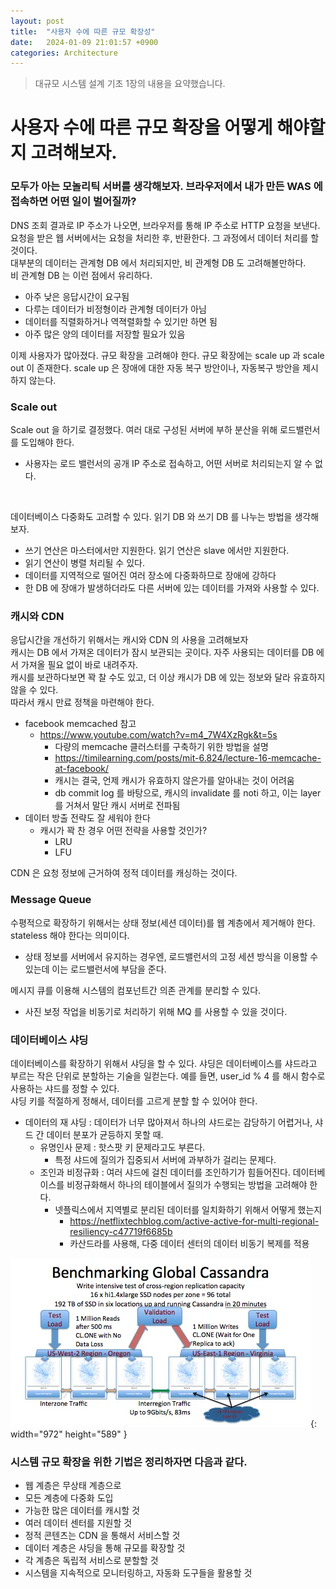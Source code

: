```yaml
---
layout: post
title:  "사용자 수에 따른 규모 확장성"
date:   2024-01-09 21:01:57 +0900
categories: Architecture
---
```


> 대규모 시스템 설계 기초 1장의 내용을 요약했습니다.

# 사용자 수에 따른 규모 확장을 어떻게 해야할지 고려해보자.
### 모두가 아는 모놀리틱 서버를 생각해보자. 브라우저에서 내가 만든 WAS 에 접속하면 어떤 일이 벌어질까?

DNS 조회 결과로 IP 주소가 나오면, 브라우저를 통해 IP 주소로 HTTP 요청을 보낸다.
<br>
요청을 받은 웹 서버에서는 요청을 처리한 후, 반환한다. 그 과정에서 데이터 처리를 할 것이다.
<br>
대부분의 데이터는 관계형 DB 에서 처리되지만, 비 관계형 DB 도 고려해볼만하다.
<br>
비 관계형 DB 는 이런 점에서 유리하다.
- 아주 낮은 응답시간이 요구됨
- 다루는 데이터가 비정형이라 관계형 데이터가 아님
- 데이터를 직렬화하거나 역젹렬화할 수 있기만 하면 됨
- 아주 많은 양의 데이터를 저장할 필요가 있음

이제 사용자가 많아졌다. 규모 확장을 고려해야 한다.
규모 확장에는 scale up 과 scale out 이 존재한다. scale up 은 장애에 대한 자동 복구 방안이나, 자동복구 방안을 제시하지 않는다.
<br>

### Scale out

Scale out 을 하기로 결정했다. 여러 대로 구성된 서버에 부하 분산을 위해 로드밸런서를 도입해야 한다.
- 사용자는 로드 밸런서의 공개 IP 주소로 접속하고, 어떤 서버로 처리되는지 알 수 없다.
<br>

데이터베이스 다중화도 고려할 수 있다. 읽기 DB 와 쓰기 DB 를 나누는 방법을 생각해보자.
- 쓰기 연산은 마스터에서만 지원한다. 읽기 연산은 slave 에서만 지원한다.
- 읽기 연산이 병렬 처리될 수 있다.
- 데이터를 지역적으로 떨어진 여러 장소에 다중화하므로 장애에 강하다
- 한 DB 에 장애가 발생하더라도 다른 서버에 있는 데이터를 가져와 사용할 수 있다.

### 캐시와 CDN
응답시간을 개선하기 위해서는 캐시와 CDN 의 사용을 고려해보자
<br>
캐시는 DB 에서 가져온 데이터가 잠시 보관되는 곳이다. 자주 사용되는 데이터를 DB 에서 가져올 필요 없이 바로 내려주자.
<br>
캐시를 보관하다보면 꽉 찰 수도 있고, 더 이상 캐시가 DB 에 있는 정보와 달라 유효하지 않을 수 있다.
<br>
따라서 캐시 만료 정책을 마련해야 한다.
- facebook memcached 참고
  - https://www.youtube.com/watch?v=m4_7W4XzRgk&t=5s
    - 다량의 memcache 클러스터를 구축하기 위한 방법을 설명
    - https://timilearning.com/posts/mit-6.824/lecture-16-memcache-at-facebook/
    - 캐시는 결국, 언제 캐시가 유효하지 않은가를 알아내는 것이 어려움
    - db commit log 를 바탕으로, 캐시의 invalidate 를 noti 하고, 이는 layer 를 거쳐서 말단 캐시 서버로 전파됨
- 데이터 방출 전략도 잘 세워야 한다
  - 캐시가 꽉 찬 경우 어떤 전략을 사용할 것인가?
    - LRU
    - LFU

CDN 은 요청 정보에 근거하여 정적 데이터를 캐싱하는 것이다.

### Message Queue
수평적으로 확장하기 위해서는 상태 정보(세션 데이터)를 웹 계층에서 제거해야 한다.
<br>
stateless 해야 한다는 의미이다.
- 상태 정보를 서버에서 유지하는 경우엔, 로드밸런서의 고정 세션 방식을 이용할 수 있는데 이는 로드밸런서에 부담을 준다.

메시지 큐를 이용해 시스템의 컴포넌트간 의존 관계를 분리할 수 있다.
- 사진 보정 작업을 비동기로 처리하기 위해 MQ 를 사용할 수 있을 것이다.


### 데이터베이스 샤딩
데이터베이스를 확장하기 위해서 샤딩을 할 수 있다.
샤딩은 데이터베이스를 샤드라고 부르는 작은 단위로 분할하는 기술을 일컫는다.
예를 들면, user_id % 4 를 해시 함수로 사용하는 샤드를 정할 수 있다.
<br>
샤딩 키를 적절하게 정해서, 데이터를 고르게 분할 할 수 있어야 한다.
- 데이터의 재 샤딩 : 데이터가 너무 많아져서 하나의 샤드로는 감당하기 어렵거나, 샤드 간 데이터 분포가 균등하지 못할 때.
  - 유명인사 문제 : 핫스팟 키 문제라고도 부른다.
    - 특정 샤드에 질의가 집중되서 서버에 과부하가 걸리는 문제다.
  - 조인과 비정규화 : 여러 샤드에 걸친 데이터를 조인하기가 힘들어진다. 데이터베이스를 비정규화해서 하나의 테이블에서 질의가 수행되는 방법을 고려해야 한다.
    - 넷플릭스에서 지역별로 분리된 데이터를 일치화하기 위해서 어떻게 했는지
      - https://netflixtechblog.com/active-active-for-multi-regional-resiliency-c47719f6685b
      - 카산드라를 사용해, 다중 데이터 센터의 데이터 비동기 복제를 적용

![Desktop View](/assets/img/2024-01-09/2024010901.png){: width="972" height="589" }

### 시스템 규모 확장을 위한 기법은 정리하자면 다음과 같다.
- 웹 계층은 무상태 계층으로
- 모든 계층에 다중화 도입
- 가능한 많은 데이터를 캐시할 것
- 여러 데이터 센터를 지원할 것
- 정적 콘텐츠는 CDN 을 통해서 서비스할 것
- 데이터 계층은 샤딩을 통해 규모를 확장할 것
- 각 계층은 독립적 서비스로 분할할 것
- 시스템을 지속적으로 모니터링하고, 자동화 도구들을 활용할 것
